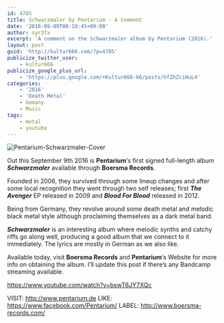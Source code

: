 ```yaml
---
id: 4705
title: Schwarzmaler by Pentarium - A Comment
date: '2016-09-09T00:10:45+00:00'
author: syr3fx
excerpt: 'A comment on the Schwarzmaler album by Pentarium (2016).'
layout: post
guid: 'http://kultur666.com/?p=4705'
publicize_twitter_user:
    - kultur666
publicize_google_plus_url:
    - 'https://plus.google.com/+Kultur666-k6/posts/hfZhZciHuL4'
categories:
    - '2016'
    - 'Death Metal'
    - Gemany
    - Music
tags:
    - metal
    - youtube
---
```


![Pentarium-Schwarzmaler-Cover](http://localhost:8080/wp-content/uploads/2016/09/pentarium-schwarzmaler-cover.jpg?w=680)

Out this September 9th 2016 is **Pentarium**‘s first signed full-length album ***Schwarzmaler*** available through **Boersma Records**.

Founded in 2006, they survived through some lineup changes and after some local recognition they went through two self releases; first ***The Avenger*** EP released in 2009 and ***Blood For Blood*** released in 2012.

Being from Germany, they revolve around some death metal and melodic black metal style although proclaiming themselves as a dark metal band.

***Schwarzmaler*** is an interesting album where melodic synths and catchy riffs go along well, producing a good album that we connect to it immediately. The lyrics are mostly in German as we also like.

Available today, visit **Boersma Records** and **Pentarium**‘s Website for more info on obtaining the album. I’ll update this post if there’s any Bandcamp streaming available.

https://www.youtube.com/watch?v=bswT6JY7XQc

VISIT: <http://www.pentarium.de>
LIKE: <https://www.facebook.com/Pentarium/>
LABEL: <http://www.boersma-records.com/>